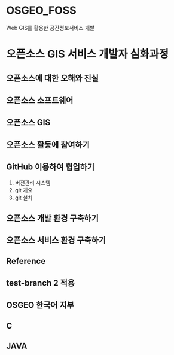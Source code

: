 # OSGEO_FOSS
Web GIS를 활용한 공간정보서비스 개발

# 오픈소스 GIS 서비스 개발자 심화과정

## 오픈소스에 대한 오해와 진실

## 오픈소스 소프트웨어

## 오픈소스 GIS

## 오픈소스 활동에 참여하기

## GitHub 이용하여 협업하기
1. 버전관리 시스템
2. git 개요
3. git 설치

## 오픈소스 개발 환경 구축하기

## 오픈소스 서비스 환경 구축하기

## Reference

## test-branch 2 적용

## OSGEO 한국어 지부
## C
## JAVA